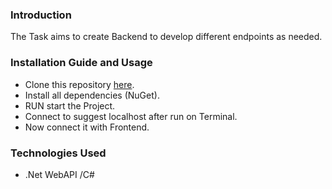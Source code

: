 ### Introduction

The Task aims to create Backend to develop different endpoints as needed.

### Installation Guide and Usage

- Clone this repository [here](https://github.com/varunthaker/IEA-Backend).
- Install all dependencies (NuGet).
- RUN start the Project.
- Connect to suggest localhost after run on Terminal.
- Now connect it with Frontend.

### Technologies Used

- .Net WebAPI /C#
